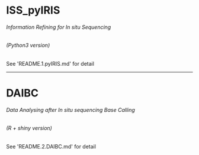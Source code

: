 # ISS_pyIRIS
###### Information Refining for *In situ* Sequencing
###### (Python3 version)

See 'README.1.pyIRIS.md' for detail

---

# DAIBC
###### Data Analysing after *In situ* sequencing Base Calling
###### (R + shiny version)

See 'README.2.DAIBC.md' for detail
